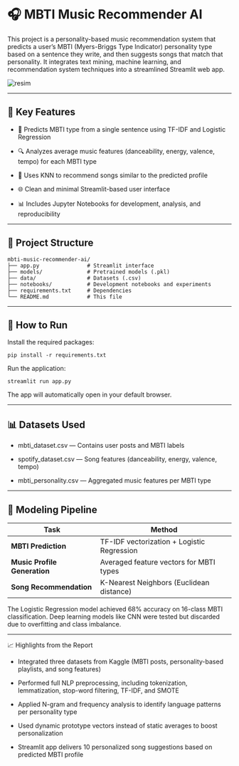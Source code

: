 # 🎧 MBTI Music Recommender AI

This project is a personality-based music recommendation system that predicts a user’s MBTI (Myers-Briggs Type Indicator) personality type based on a sentence they write, and then suggests songs that match that personality. It integrates text mining, machine learning, and recommendation system techniques into a streamlined Streamlit web app.

![resim](https://github.com/user-attachments/assets/864dfcc2-d988-4178-bb16-1e152e534c06)

---

## 🚀 Key Features

- 🧠 Predicts MBTI type from a single sentence using TF-IDF and Logistic Regression

- 🔍 Analyzes average music features (danceability, energy, valence, tempo) for each MBTI type

- 🤖 Uses KNN to recommend songs similar to the predicted profile

- 🌐 Clean and minimal Streamlit-based user interface

- 📊 Includes Jupyter Notebooks for development, analysis, and reproducibility

---

## 📁 Project Structure

```
mbti-music-recommender-ai/
├── app.py               # Streamlit interface
├── models/              # Pretrained models (.pkl)
├── data/                # Datasets (.csv)
├── notebooks/           # Development notebooks and experiments
├── requirements.txt     # Dependencies
└── README.md            # This file
```

---

## 🧪 How to Run

Install the required packages:
```
pip install -r requirements.txt
```
Run the application:
```
streamlit run app.py
```
The app will automatically open in your default browser.

---

## 📊 Datasets Used

- mbti_dataset.csv — Contains user posts and MBTI labels

- spotify_dataset.csv — Song features (danceability, energy, valence, tempo)

- mbti_personality.csv — Aggregated music features per MBTI type

---

## 🤖 Modeling Pipeline
| Task                         | Method                                     |
| ---------------------------- | ------------------------------------------ |
| **MBTI Prediction**          | TF-IDF vectorization + Logistic Regression |
| **Music Profile Generation** | Averaged feature vectors for MBTI types    |
| **Song Recommendation**      | K-Nearest Neighbors (Euclidean distance)   |


The Logistic Regression model achieved 68% accuracy on 16-class MBTI classification. Deep learning models like CNN were tested but discarded due to overfitting and class imbalance.

---

📈 Highlights from the Report

-   Integrated three datasets from Kaggle (MBTI posts, personality-based playlists, and song features)

-   Performed full NLP preprocessing, including tokenization, lemmatization, stop-word filtering, TF-IDF, and SMOTE

-   Applied N-gram and frequency analysis to identify language patterns per personality type

-   Used dynamic prototype vectors instead of static averages to boost personalization

-   Streamlit app delivers 10 personalized song suggestions based on predicted MBTI profile

